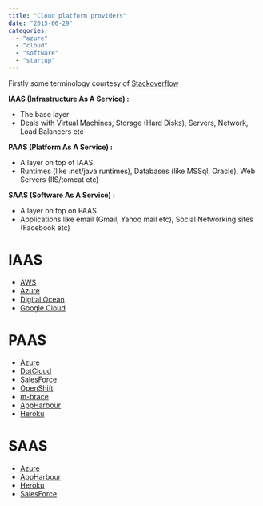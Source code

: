 ```yaml
---
title: "Cloud platform providers"
date: "2015-06-29"
categories: 
  - "azure"
  - "cloud"
  - "software"
  - "startup"
---
```


Firstly some terminology courtesy of [Stackoverflow](http://stackoverflow.com/questions/16820336/what-is-saas-paas-and-iaas-with-examples)

**IAAS (Infrastructure As A Service) :**

- The base layer
- Deals with Virtual Machines, Storage (Hard Disks), Servers, Network, Load Balancers etc

**PAAS (Platform As A Service) :**

- A layer on top of IAAS
- Runtimes (like .net/java runtimes), Databases (like MSSql, Oracle), Web Servers (IIS/tomcat etc)

**SAAS (Software As A Service) :**

- A layer on top on PAAS
- Applications like email (Gmail, Yahoo mail etc), Social Networking sites (Facebook etc)

# IAAS

- [AWS](http://aws.amazon.com/)
- [Azure](http://azure.microsoft.com/en-us/)
- [Digital Ocean](https://www.digitalocean.com)
- [Google Cloud](https://cloud.google.com/compute/)

# PAAS

- [Azure](http://blogs.msdn.com/b/hanuk/archive/2013/12/03/which-windows-azure-cloud-architecture-paas-or-iaas.aspx)
- [DotCloud](https://www.dotcloud.com/)
- [SalesForce](https://www.salesforce.com/paas/)
- [OpenShift](https://www.openshift.com/)
- [m-brace](http://www.m-brace.net/)
- [AppHarbour](https://appharbor.com)
- [Heroku](https://www.heroku.com/)

# SAAS

- [Azure](http://www.mexia.com.au/azure-app-service-the-new-cloud-integration-platform/)
- [AppHarbour](https://appharbor.com/page/how-it-works)
- [Heroku](https://www.heroku.com/)
- [SalesForce](https://www.salesforce.com/saas/)
